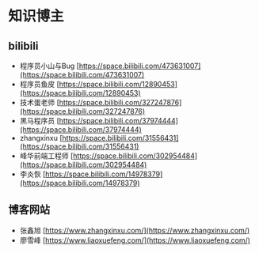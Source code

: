 # 知识博主

## bilibili

- 程序员小山与Bug [https://space.bilibili.com/473631007](https://space.bilibili.com/473631007)
- 程序员鱼皮 [https://space.bilibili.com/12890453](https://space.bilibili.com/12890453)
- 技术蛋老师 [https://space.bilibili.com/327247876](https://space.bilibili.com/327247876)
- 黑马程序员 [https://space.bilibili.com/37974444](https://space.bilibili.com/37974444)
- zhangxinxu [https://space.bilibili.com/31556431](https://space.bilibili.com/31556431)
- 峰华前端工程师 [https://space.bilibili.com/302954484](https://space.bilibili.com/302954484)
- 李炎恢 [https://space.bilibili.com/14978379](https://space.bilibili.com/14978379)

## 博客网站

- 张鑫旭 [https://www.zhangxinxu.com/](https://www.zhangxinxu.com/)
- 廖雪峰 [https://www.liaoxuefeng.com/](https://www.liaoxuefeng.com/)
